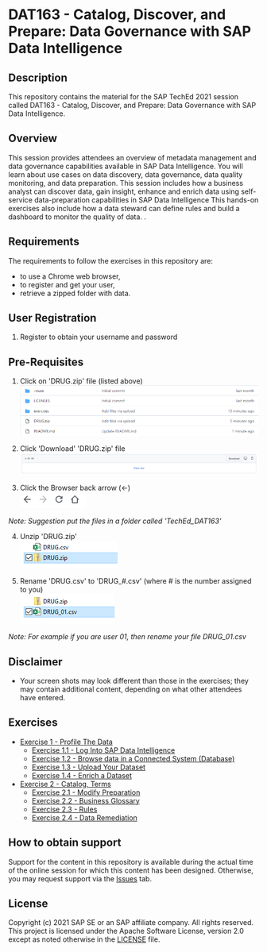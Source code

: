 # DAT163 - Catalog, Discover, and Prepare: Data Governance with SAP Data Intelligence

## Description

This repository contains the material for the SAP TechEd 2021 session called DAT163 - Catalog, Discover, and Prepare: Data Governance with SAP Data Intelligence.  

## Overview

This session provides attendees an overview of metadata management and data governance capabilities available in SAP Data Intelligence. You will learn about use cases on data discovery, data governance, data quality monitoring, and data preparation.
This session includes how a business analyst can discover data, gain insight, enhance and enrich data using self-service data-preparation capabilities in SAP Data Intelligence
This hands-on exercises also include how a data steward can define rules and build a dashboard to monitor the quality of data. .

## Requirements

The requirements to follow the exercises in this repository are:
* to use a Chrome web browser,
* to register and get your user,
* retrieve a zipped folder with data.

## User Registration

1. Register to obtain your username and password

## Pre-Requisites

1. Click on 'DRUG.zip' file (listed above)
<br>![](/exercises/ex0/images/Ex00_Part01_01.png)

2. Click 'Download' 'DRUG.zip' file
<br>![](/exercises/ex0/images/Ex00_Part01_02.png)

3. Click the Browser back arrow (<-)
<br>![](/exercises/ex0/images/Ex00_Part01_03.png)

*Note: Suggestion put the files in a folder called 'TechEd_DAT163'*

4. Unzip 'DRUG.zip'
<br>![](/exercises/ex0/images/Ex00_Part01_04.png)

5. Rename 'DRUG.csv' to 'DRUG_#.csv' (where # is the number assigned to you)
<br>![](/exercises/ex0/images/Ex00_Part01_05.png)

*Note: For example if you are user 01, then rename your file DRUG_01.csv*

## Disclaimer
- Your screen shots may look different than those in the exercises; they may contain additional content, depending on what other attendees have entered.

## Exercises
- [Exercise 1 - Profile The Data](exercises/ex1/)
    - [Exercise 1.1 - Log Into SAP Data Intelligence](exercises/ex1#log-into-sap-data-intelligence)
    - [Exercise 1.2 - Browse data in a Connected System (Database)](exercises/ex1#browse-data-in-a-connected-system-database)
    - [Exercise 1.3 - Upload Your Dataset](exercises/ex1#upload-your-dataset)
    - [Exercise 1.4 - Enrich a Dataset](exercises/ex1#enrich-dataset-and-isolate-data-quality-issues)
- [Exercise 2 - Catalog, Terms](exercises/ex2/)
    - [Exercise 2.1 - Modify Preparation](exercises/ex2#modify-preparation)
    - [Exercise 2.2 - Business Glossary](exercises/ex2#business-glossary)
    - [Exercise 2.3 - Rules](exercises/ex2#rules)
    - [Exercise 2.4 - Data Remediation](exercises/ex2#data-remediation)

## How to obtain support

Support for the content in this repository is available during the actual time of the online session for which this content has been designed. Otherwise, you may request support via the [Issues](../../issues) tab.

## License
Copyright (c) 2021 SAP SE or an SAP affiliate company. All rights reserved. This project is licensed under the Apache Software License, version 2.0 except as noted otherwise in the [LICENSE](LICENSES/Apache-2.0.txt) file.
